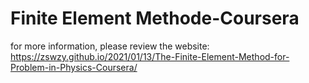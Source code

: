 # Finite Element Methode-Coursera

for more information, please review the website: https://zswzy.github.io/2021/01/13/The-Finite-Element-Method-for-Problem-in-Physics-Coursera/
